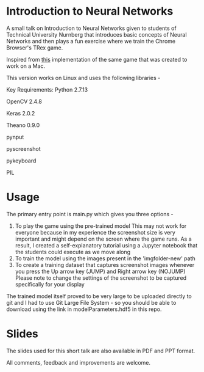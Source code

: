 # Introduction to Neural Networks
A small talk on Introduction to Neural Networks given to students of Technical University Nurnberg that introduces basic concepts of Neural Networks and then plays a fun exercise where we train the Chrome Browser's TRex game.

Inspired from [this](https://github.com/asingh33/SupervisedChromeTrex/blob/master/README.md) implementation of the same game that was created to work on a Mac.

This version works on Linux and uses the following libraries - 

Key Requirements:
Python 2.7.13

OpenCV 2.4.8

Keras 2.0.2

Theano 0.9.0

pynput

pyscreenshot

pykeyboard

PIL

# Usage

The primary entry point is main.py which gives you three options - 

1. To play the game using the pre-trained model
	This may not work for everyone because in my experience the screenshot size is very important and might depend on the screen where the game runs. As a result, I created a self-explanatory tutorial using a Jupyter notebook that the students could execute as we move along
2. To train the model using the images present in the 'imgfolder-new' path
3. To create a training dataset that captures screenshot images whenever you press the Up arrow key (JUMP) and Right arrow key (NOJUMP)
	Please note to change the settings of the screenshot to be captured specifically for your display

The trained model itself proved to be very large to be uploaded directly to git and I had to use Git Large File System - so you should be able to download using the link in modelParameters.hdf5 in this repo.

# Slides

The slides used for this short talk are also available in PDF and PPT format.

All comments, feedback and improvements are welcome.
